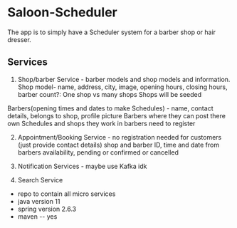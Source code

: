 # Saloon-Scheduler

The app is to simply have a Scheduler system for a barber shop or hair dresser.

## Services

1. Shop/barber Service - barber models and shop models and information. Shop model- name, address, city, image, opening
   hours, closing hours, barber count?: One shop vs many shops Shops will be seeded

Barbers(opening times and dates to make Schedules) - name, contact details, belongs to shop, profile picture Barbers
where they can post there own Schedules and shops they work in barbers need to register

2. Appointment/Booking Service - no registration needed for customers (just provide contact details)
   shop and barber ID, time and date from barbers availability, pending or confirmed or cancelled

3. Notification Services - maybe use Kafka idk

4. Search Service


- repo to contain all micro services
- java version 11
- spring version 2.6.3
- maven -- yes
